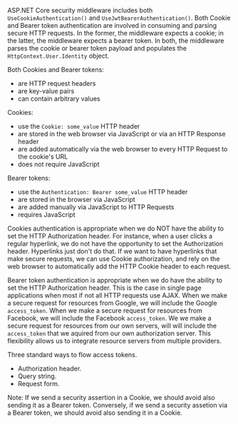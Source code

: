 
ASP.NET Core security middleware includes both `UseCookieAuthentication()` and `UseJwtBearerAuthentication()`. Both Cookie and Bearer token authentication are involved in consuming and parsing secure HTTP requests. In the former, the middleware expects a cookie; in the latter, the middleware expects a bearer token. In both, the middleware parses the cookie or bearer token payload and populates the `HttpContext.User.Identity` object.

Both Cookies and Bearer tokens:
* are HTTP request headers
* are key-value pairs
* can contain arbitrary values

Cookies:
* use the `Cookie: some_value` HTTP header
* are stored in the web browser via JavaScript or via an HTTP Response header
* are added automatically via the web browser to every HTTP Request to the cookie's URL
* does not require JavaScript

Bearer tokens:
* use the `Authentication: Bearer some_value` HTTP header
* are stored in the browser via JavaScript
* are added manually via JavaScript to HTTP Requests
* requires JavaScript

Cookies authentication is appropriate when we do NOT have the ability to set the HTTP Authorization header. For instance, when a user clicks a regular hyperlink, we do not have the opportunity to set the Authorization header. Hyperlinks just don't do that. If we want to have hyperlinks that make secure requests, we can use Cookie authorization, and rely on the web browser to automatically add the HTTP Cookie header to each request.

Bearer token authentication is appropriate when we do have the ability to set the HTTP Authorization header. This is the case in single page applications when most if not all HTTP requests use AJAX. When we make a secure request for resources from Google, we will include the Google `access_token`. When we make a secure request for resources from Facebook, we will include the Facebook `access_token`. We we make a secure request for resources from our own servers, will will include the `access_token` that we aquired from our own authorization server. This flexibility allows us to integrate resource servers from multiple providers. 

Three standard ways to flow access tokens.

* Authorization header.
* Query string. 
* Request form.

Note: If we send a security assertion in a Cookie, we should avoid also sending it as a Bearer token. Conversely, if we send a security assetion via a Bearer token, we should avoid also sending it in a Cookie.